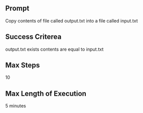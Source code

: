 ## Prompt
Copy contents of file called output.txt into a file called input.txt

## Success Criterea
output.txt exists contents are equal to input.txt

## Max Steps
10

## Max Length of Execution
5 minutes